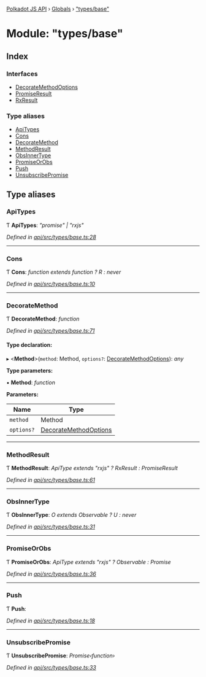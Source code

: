 [Polkadot JS API](../README.md) › [Globals](../globals.md) › ["types/base"](_types_base_.md)

# Module: "types/base"

## Index

### Interfaces

* [DecorateMethodOptions](../interfaces/_types_base_.decoratemethodoptions.md)
* [PromiseResult](../interfaces/_types_base_.promiseresult.md)
* [RxResult](../interfaces/_types_base_.rxresult.md)

### Type aliases

* [ApiTypes](_types_base_.md#apitypes)
* [Cons](_types_base_.md#cons)
* [DecorateMethod](_types_base_.md#decoratemethod)
* [MethodResult](_types_base_.md#methodresult)
* [ObsInnerType](_types_base_.md#obsinnertype)
* [PromiseOrObs](_types_base_.md#promiseorobs)
* [Push](_types_base_.md#push)
* [UnsubscribePromise](_types_base_.md#unsubscribepromise)

## Type aliases

###  ApiTypes

Ƭ **ApiTypes**: *"promise" | "rxjs"*

*Defined in [api/src/types/base.ts:28](https://github.com/polkadot-js/api/blob/b0dc7cf451/packages/api/src/types/base.ts#L28)*

___

###  Cons

Ƭ **Cons**: *function extends function ? R : never*

*Defined in [api/src/types/base.ts:10](https://github.com/polkadot-js/api/blob/b0dc7cf451/packages/api/src/types/base.ts#L10)*

___

###  DecorateMethod

Ƭ **DecorateMethod**: *function*

*Defined in [api/src/types/base.ts:71](https://github.com/polkadot-js/api/blob/b0dc7cf451/packages/api/src/types/base.ts#L71)*

#### Type declaration:

▸ <**Method**>(`method`: Method, `options?`: [DecorateMethodOptions](../interfaces/_types_base_.decoratemethodoptions.md)): *any*

**Type parameters:**

▪ **Method**: *function*

**Parameters:**

Name | Type |
------ | ------ |
`method` | Method |
`options?` | [DecorateMethodOptions](../interfaces/_types_base_.decoratemethodoptions.md) |

___

###  MethodResult

Ƭ **MethodResult**: *ApiType extends "rxjs" ? RxResult<F> : PromiseResult<F>*

*Defined in [api/src/types/base.ts:61](https://github.com/polkadot-js/api/blob/b0dc7cf451/packages/api/src/types/base.ts#L61)*

___

###  ObsInnerType

Ƭ **ObsInnerType**: *O extends Observable<infer U> ? U : never*

*Defined in [api/src/types/base.ts:31](https://github.com/polkadot-js/api/blob/b0dc7cf451/packages/api/src/types/base.ts#L31)*

___

###  PromiseOrObs

Ƭ **PromiseOrObs**: *ApiType extends "rxjs" ? Observable<T> : Promise<T>*

*Defined in [api/src/types/base.ts:36](https://github.com/polkadot-js/api/blob/b0dc7cf451/packages/api/src/types/base.ts#L36)*

___

###  Push

Ƭ **Push**:

*Defined in [api/src/types/base.ts:18](https://github.com/polkadot-js/api/blob/b0dc7cf451/packages/api/src/types/base.ts#L18)*

___

###  UnsubscribePromise

Ƭ **UnsubscribePromise**: *Promise‹function›*

*Defined in [api/src/types/base.ts:33](https://github.com/polkadot-js/api/blob/b0dc7cf451/packages/api/src/types/base.ts#L33)*

